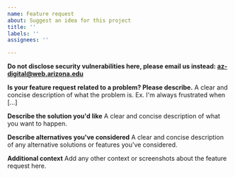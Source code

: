```yaml
---
name: Feature request
about: Suggest an idea for this project
title: ''
labels: ''
assignees: ''

---
```


**Do not disclose security vulnerabilities here, please email us instead: 
az-digital@web.arizona.edu**

**Is your feature request related to a problem? Please describe.**
A clear and concise description of what the problem is. Ex. I'm always frustrated when [...]

**Describe the solution you'd like**
A clear and concise description of what you want to happen.

**Describe alternatives you've considered**
A clear and concise description of any alternative solutions or features you've considered.

**Additional context**
Add any other context or screenshots about the feature request here.
